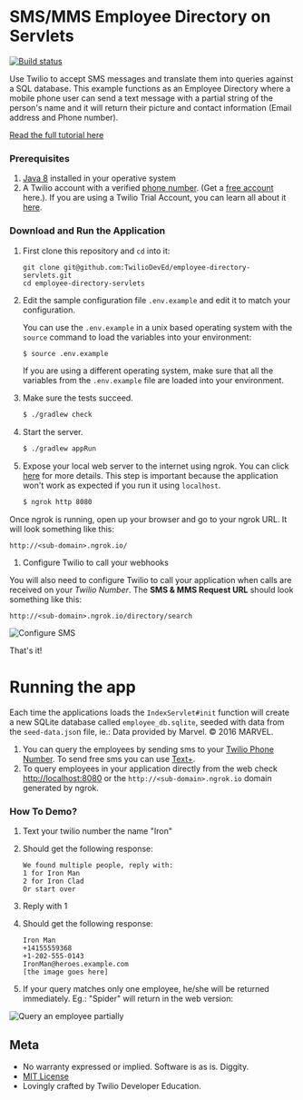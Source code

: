 # SMS/MMS Employee Directory on Servlets

[![Build status](//ci.appveyor.com/api/projects/status/github/TwilioDevEd/employee-directory-servlets?svg=true)](//ci.appveyor.com/project/TwilioDevEd/employee-directory-servlets)

Use Twilio to accept SMS messages and translate them into queries against a SQL database. This example functions as an Employee Directory where a mobile phone user can send a text message with a partial string of the person's name and it will return their picture and contact information (Email address and Phone number).

[Read the full tutorial here](//www.twilio.com/docs/tutorials/walkthrough/employee-directory/java/servlets)

### Prerequisites

1. [Java 8](http://www.oracle.com/technetwork/java/javase/downloads/jdk8-downloads-2133151.html) installed in your operative system
1. A Twilio account with a verified [phone number][twilio-phone-number]. (Get a [free account](//www.twilio.com/try-twilio?utm_campaign=tutorials&utm_medium=readme) here.).  If you are using a Twilio Trial Account, you can learn all about it [here](https://www.twilio.com/help/faq/twilio-basics/how-does-twilios-free-trial-work).

### Download and Run the Application

1. First clone this repository and `cd` into it:
   ```
   git clone git@github.com:TwilioDevEd/employee-directory-servlets.git
   cd employee-directory-servlets
   ```

1. Edit the sample configuration file `.env.example` and edit it to match your configuration.

   You can use the `.env.example` in a unix based operating system with the `source` command to load the variables into your environment:

   ```bash
   $ source .env.example
   ```

   If you are using a different operating system, make sure that all the
   variables from the `.env.example` file are loaded into your environment.

1. Make sure the tests succeed.

   ```bash
   $ ./gradlew check
   ```

1. Start the server.

   ```bash
   $ ./gradlew appRun
   ```

1. Expose your local web server to the internet using ngrok. You can click [here](https://www.twilio.com/blog/2015/09/6-awesome-reasons-to-use-ngrok-when-testing-webhooks.html) for more details.
This step is important because the application won't work as expected if you run it using `localhost`.

   ```bash
   $ ngrok http 8080
   ```
Once ngrok is running, open up your browser and go to your ngrok URL. It will look something like this:

  `http://<sub-domain>.ngrok.io/`

1. Configure Twilio to call your webhooks

  You will also need to configure Twilio to call your application when calls are received
  on your _Twilio Number_. The **SMS & MMS Request URL** should look something like this:

  ```
  http://<sub-domain>.ngrok.io/directory/search
  ```

  ![Configure SMS](http://howtodocs.s3.amazonaws.com/twilio-number-config-all-med.gif)

That's it!

# Running the app

Each time the applications loads the `IndexServlet#init` function will create a new SQLite database called `employee_db.sqlite`, seeded with data from the `seed-data.jso`n file, ie.: Data provided by Marvel. &copy; 2016 MARVEL.

1. You can query the employees by sending sms to your [Twilio Phone Number][twilio-phone-number]. To send free sms you can use [Text+](http://www.textplus.com/).
1. To query employees in your application directly from the web check [http://localhost:8080](http://localhost:8080) or the `http://<sub-domain>.ngrok.io` domain generated by ngrok.

### How To Demo?

1. Text your twilio number the name "Iron"
1. Should get the following response:

   ```
   We found multiple people, reply with:
   1 for Iron Man
   2 for Iron Clad
   Or start over
   ```
1. Reply with 1
1. Should get the following response:

   ```
   Iron Man
   +14155559368
   +1-202-555-0143
   IronMan@heroes.example.com
   [the image goes here]
   ```
1. If your query matches only one employee, he/she will be returned immediately. Eg.: "Spider" will return in the web version:

 ![Query an employee partially](https://s3.amazonaws.com/com.twilio.prod.twilio-docs/images/employee-directory-lookup.original.png)

## Meta

* No warranty expressed or implied. Software is as is. Diggity.
* [MIT License](http://www.opensource.org/licenses/mit-license.html)
* Lovingly crafted by Twilio Developer Education.

[twilio-phone-number]: https://www.twilio.com/console/phone-numbers/incoming